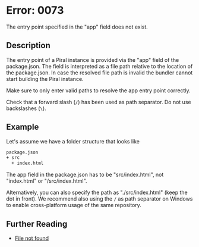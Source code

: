 # Error: 0073

The entry point specified in the "app" field does not exist.

## Description

The entry point of a Piral instance is provided via the "app" field of the
package.json. The field is interpreted as a file path relative to the location
of the package.json. In case the resolved file path is invalid the bundler
cannot start building the Piral instance.

Make sure to only enter valid paths to resolve the app entry point correctly.

Check that a forward slash (`/`) has been used as path separator. Do not use
backslashes (`\`).

## Example

Let's assume we have a folder structure that looks like

```sh
package.json
+ src
  + index.html
```

The app field in the package.json has to be "src/index.html", not "index.html" or "/src/index.html".

Alternatively, you can also specify the path as "./src/index.html" (keep the dot in front). We
recommend also using the `/` as path separator on Windows to enable cross-platform usage of the
same repository.

## Further Reading

 - [File not found](https://stackoverflow.com/questions/17575492/file-not-found-in-node-js)
